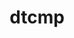 ---
title: "dtcmp"
layout: cache
categories: [package, develop]
meta: {"compilers": ["cce@=18.0.0", "gcc@=10.3.0", "gcc@=11.4.0", "gcc@=7.5.0", "gcc@=9.4.0", "oneapi@=2024.2.1"], "num_specs": 25, "num_specs_by_stack": {"e4s": 4, "e4s-cray-rhel": 1, "e4s-cray-sles": 1, "e4s-neoverse-v2": 4, "e4s-neoverse_v1": 3, "e4s-oneapi": 5, "e4s-power": 1, "radiuss": 4, "root": 25, "tutorial": 2}, "oss": ["rhel8", "sle_hpc15", "ubuntu18.04", "ubuntu20.04", "ubuntu22.04"], "platforms": ["linux"], "stacks": ["e4s", "e4s-cray-rhel", "e4s-cray-sles", "e4s-neoverse-v2", "e4s-neoverse_v1", "e4s-oneapi", "e4s-power", "radiuss", "root", "tutorial"], "targets": ["neoverse_v1", "neoverse_v2", "ppc64le", "x86_64_v3", "x86_64_v4"], "versions": ["1.1.5"]}
spec_details: [{"compiler": "gcc@=7.5.0", "hash": "264efu7de3u63vq3qookaqy377pkes52", "os": "ubuntu18.04", "platform": "linux", "size": "-", "stacks": ["radiuss", "root"], "target": "x86_64_v3", "variants": ["build_system=autotools", "+shared"], "versions": ["1.1.5"]}, {"compiler": "gcc@=11.4.0", "hash": "2stlre4yei3no2hj33ljnk675mpb2wy4", "os": "ubuntu22.04", "platform": "linux", "size": "-", "stacks": ["e4s-neoverse-v2", "root"], "target": "neoverse_v2", "variants": ["build_system=autotools", "+shared"], "versions": ["1.1.5"]}, {"compiler": "oneapi@=2024.2.1", "hash": "2ufpjikyjbllikt7zzrizrntbcg5f7y3", "os": "ubuntu22.04", "platform": "linux", "size": "-", "stacks": ["e4s-oneapi", "root"], "target": "x86_64_v3", "variants": ["build_system=autotools", "+shared"], "versions": ["1.1.5"]}, {"compiler": "gcc@=11.4.0", "hash": "4pic4oywfxzbbtsdsouo4dklj6v2wv7z", "os": "ubuntu22.04", "platform": "linux", "size": "-", "stacks": ["e4s-neoverse-v2", "root"], "target": "neoverse_v2", "variants": ["build_system=autotools", "+shared"], "versions": ["1.1.5"]}, {"compiler": "oneapi@=2024.2.1", "hash": "4y7rws3wir7h55ifm2r34smpbde7mwl5", "os": "ubuntu22.04", "platform": "linux", "size": "-", "stacks": ["e4s-oneapi", "root"], "target": "x86_64_v3", "variants": ["build_system=autotools", "+shared"], "versions": ["1.1.5"]}, {"compiler": "gcc@=11.4.0", "hash": "546gip3btjbckpdvknj46jkfzabi3d65", "os": "ubuntu22.04", "platform": "linux", "size": "-", "stacks": ["root", "tutorial"], "target": "x86_64_v3", "variants": ["build_system=autotools", "+shared"], "versions": ["1.1.5"]}, {"compiler": "gcc@=11.4.0", "hash": "6s5qzjji5oibz3k2syy4guzxawv5viyo", "os": "ubuntu22.04", "platform": "linux", "size": "-", "stacks": ["e4s-neoverse_v1", "root"], "target": "neoverse_v1", "variants": ["build_system=autotools", "+shared"], "versions": ["1.1.5"]}, {"compiler": "gcc@=9.4.0", "hash": "75zwf2d3hhbmjnsclaxrm6wjfd5dgjej", "os": "ubuntu20.04", "platform": "linux", "size": "-", "stacks": ["e4s-power", "root"], "target": "ppc64le", "variants": ["build_system=autotools", "+shared"], "versions": ["1.1.5"]}, {"compiler": "oneapi@=2024.2.1", "hash": "7kiaa2fnifodzntfoc6uuyhhpnkskhhr", "os": "ubuntu22.04", "platform": "linux", "size": "-", "stacks": ["e4s-oneapi", "root"], "target": "x86_64_v3", "variants": ["build_system=autotools", "+shared"], "versions": ["1.1.5"]}, {"compiler": "gcc@=7.5.0", "hash": "af6a7f2zhni5ye4alz7aen6klgdfrz4y", "os": "ubuntu18.04", "platform": "linux", "size": "-", "stacks": ["radiuss", "root"], "target": "x86_64_v3", "variants": ["build_system=autotools", "+shared"], "versions": ["1.1.5"]}, {"compiler": "gcc@=11.4.0", "hash": "cumnzvd2f2dwexqiiiftjig2vfquq64z", "os": "ubuntu22.04", "platform": "linux", "size": "-", "stacks": ["e4s-neoverse_v1", "root"], "target": "neoverse_v1", "variants": ["build_system=autotools", "+shared"], "versions": ["1.1.5"]}, {"compiler": "gcc@=11.4.0", "hash": "dyjfoyz5jpvy2kbnimjh6iefey47ifhq", "os": "ubuntu22.04", "platform": "linux", "size": "-", "stacks": ["e4s", "root"], "target": "x86_64_v3", "variants": ["build_system=autotools", "+shared"], "versions": ["1.1.5"]}, {"compiler": "gcc@=11.4.0", "hash": "epoelbcjz4uyrtskheghwvsvexm2q7rk", "os": "ubuntu22.04", "platform": "linux", "size": "-", "stacks": ["root", "tutorial"], "target": "x86_64_v3", "variants": ["build_system=autotools", "+shared"], "versions": ["1.1.5"]}, {"compiler": "gcc@=11.4.0", "hash": "i4ivqf2qts7dpoco4yphxqmhsbrl6tm6", "os": "ubuntu22.04", "platform": "linux", "size": "-", "stacks": ["e4s-neoverse-v2", "root"], "target": "neoverse_v2", "variants": ["build_system=autotools", "+shared"], "versions": ["1.1.5"]}, {"compiler": "gcc@=10.3.0", "hash": "if5ny6ilh6v456uvv6zlk4akl25ydiv5", "os": "sle_hpc15", "platform": "linux", "size": "-", "stacks": ["e4s-cray-sles", "root"], "target": "x86_64_v4", "variants": ["build_system=autotools", "+shared"], "versions": ["1.1.5"]}, {"compiler": "cce@=18.0.0", "hash": "jzd7avovnzav7ely55n2gtmj3b3wotnf", "os": "rhel8", "platform": "linux", "size": "-", "stacks": ["e4s-cray-rhel", "root"], "target": "x86_64_v3", "variants": ["build_system=autotools", "+shared"], "versions": ["1.1.5"]}, {"compiler": "gcc@=11.4.0", "hash": "k2rrjwlcanwlklkecj3oqgqrp7dknv5r", "os": "ubuntu22.04", "platform": "linux", "size": "-", "stacks": ["e4s", "root"], "target": "x86_64_v3", "variants": ["build_system=autotools", "+shared"], "versions": ["1.1.5"]}, {"compiler": "gcc@=11.4.0", "hash": "kxlni47xqjlfajsai3ilcuwx3nltlflq", "os": "ubuntu22.04", "platform": "linux", "size": "-", "stacks": ["e4s-neoverse_v1", "root"], "target": "neoverse_v1", "variants": ["build_system=autotools", "+shared"], "versions": ["1.1.5"]}, {"compiler": "gcc@=7.5.0", "hash": "lzjpoxcf6572p5xe3i4w76mvo5g5xpc6", "os": "ubuntu18.04", "platform": "linux", "size": "-", "stacks": ["radiuss", "root"], "target": "x86_64_v3", "variants": ["build_system=autotools", "+shared"], "versions": ["1.1.5"]}, {"compiler": "oneapi@=2024.2.1", "hash": "ppmoywtddadmzz5bd5detajt36zvzoqp", "os": "ubuntu22.04", "platform": "linux", "size": "-", "stacks": ["e4s-oneapi", "root"], "target": "x86_64_v3", "variants": ["build_system=autotools", "+shared"], "versions": ["1.1.5"]}, {"compiler": "oneapi@=2024.2.1", "hash": "q6wwextgtyfkpzbf226ioxetgcn4oix4", "os": "ubuntu22.04", "platform": "linux", "size": "-", "stacks": ["e4s-oneapi", "root"], "target": "x86_64_v3", "variants": ["build_system=autotools", "+shared"], "versions": ["1.1.5"]}, {"compiler": "gcc@=11.4.0", "hash": "qh6hlojibyborghqpgri5gt7xw4qx7tz", "os": "ubuntu22.04", "platform": "linux", "size": "-", "stacks": ["e4s", "root"], "target": "x86_64_v3", "variants": ["build_system=autotools", "+shared"], "versions": ["1.1.5"]}, {"compiler": "gcc@=11.4.0", "hash": "tgvp2lfhjbmq53exgjhpuewwcci57xd6", "os": "ubuntu22.04", "platform": "linux", "size": "-", "stacks": ["e4s-neoverse-v2", "root"], "target": "neoverse_v2", "variants": ["build_system=autotools", "+shared"], "versions": ["1.1.5"]}, {"compiler": "gcc@=7.5.0", "hash": "udirnwhbfpfbq5dppmtky5mk2yzyfr74", "os": "ubuntu18.04", "platform": "linux", "size": "-", "stacks": ["radiuss", "root"], "target": "x86_64_v3", "variants": ["build_system=autotools", "+shared"], "versions": ["1.1.5"]}, {"compiler": "gcc@=11.4.0", "hash": "x5dupdtqtz2up4svqjxnak5i6bq2okyr", "os": "ubuntu22.04", "platform": "linux", "size": "-", "stacks": ["e4s", "root"], "target": "x86_64_v3", "variants": ["build_system=autotools", "+shared"], "versions": ["1.1.5"]}]
---